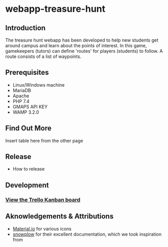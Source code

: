 # webapp-treasure-hunt

## Introduction
The treasure hunt webapp has been developed to help new students get around campus and learn about the points of interest. In this game, gamekeepers (tutors) can define 'routes' for players (students) to follow. A route consists of a list of waypoints.

## Prerequisites
- Linux/Windows machine
- MariaDB
- Apache
- PHP 7.4
- GMAPS API KEY
- WAMP 3.2.0

## Find Out More
Insert table here from the other page

## Release
- How to release

## Development
### [View the Trello Kanban board](https://trello.com/b/Yg87NVOQ/swe-coursework-kanban-board-group-l)


## Aknowledgements & Attributions
- [Material.io](material.io) for various icons
- [snowplow](https://github.com/snowplow/snowplow) for their excellent documentation, which we took inspiration from
